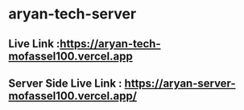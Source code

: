 # aryan-tech-server
## Live Link :https://aryan-tech-mofassel100.vercel.app 
## Server Side Live Link : https://aryan-server-mofassel100.vercel.app/

